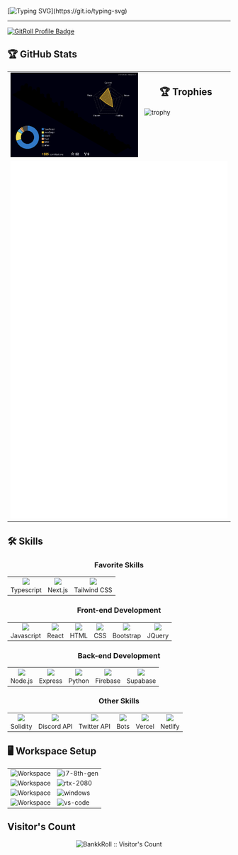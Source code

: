 [![Typing SVG](https://readme-typing-svg.demolab.com?font=Fira+Code&size=37&duration=2000&pause=2000&color=07D8FF&center=true&vCenter=true&multiline=true&width=900&height=200&lines=%F0%9F%91%8B+Hello!+I'm+Bankk;Thanks+for+checking+out+my+GitHub!;%E2%AD%90+Anything+you+find+useful!;Contact+me+if+you+have+any+questions!)](https://git.io/typing-svg)

---

<a href="https://gitroll.io/profile/s6vP9klKpmDYJ7lpkPHpa" target="_blank"><img src="https://gitroll.io/api/badges/profiles/v1/s6vP9klKpmDYJ7lpkPHpa" alt="GitRoll Profile Badge"/></a>

## 🏆 GitHub Stats

<div align="center">
  <table>
    <tr>
      <td valign="top" width="60%">
        <img src="./profile-3d-contrib/profile-night-rainbow.svg" width="100%" alt="Github stats">
      </td>
      <td valign="top" width="40%">
        <h2 align="center">🏆 Trophies</h2>
        <img src="https://github-profile-trophy.vercel.app/?username=BankkRoll&theme=onedark" width="100%" alt="trophy">
      </td>
    </tr>
    <tr>
      <td colspan="2" valign="center">
        <img src="./github-metrics.svg" alt="Metrics">
      </td>
    </tr>
  </table>
</div>

## 🛠️ Skills

<div align="center">
  
  ### Favorite Skills
  <table>
    <tr>
      <td align="center">
        <a href="https://skillicons.dev">
          <img src="https://skillicons.dev/icons?i=typescript">
        </a>
        <br>Typescript
      </td>
      <td align="center">
        <a href="https://skillicons.dev">
          <img src="https://skillicons.dev/icons?i=next">
        </a>
        <br>Next.js
      </td>
      <td align="center">
        <a href="https://skillicons.dev">
          <img src="https://skillicons.dev/icons?i=tailwind">
        </a>
        <br>Tailwind CSS
      </td>
    </tr>
  </table>
  
  ### Front-end Development
  <table>
    <tr>
      <td align="center">
        <a href="https://skillicons.dev">
          <img src="https://skillicons.dev/icons?i=javascript">
        </a>
        <br>Javascript
      </td>
      <td align="center">
        <a href="https://skillicons.dev">
          <img src="https://skillicons.dev/icons?i=react">
        </a>
        <br>React
      </td>
      <td align="center">
        <a href="https://skillicons.dev">
          <img src="https://skillicons.dev/icons?i=html">
        </a>
        <br>HTML
      </td>
      <td align="center">
        <a href="https://skillicons.dev">
          <img src="https://skillicons.dev/icons?i=css">
        </a>
        <br>CSS
      </td>
      <td align="center">
        <a href="https://skillicons.dev">
          <img src="https://skillicons.dev/icons?i=bootstrap">
        </a>
        <br>Bootstrap
      </td>
      <td align="center">
        <a href="https://skillicons.dev">
          <img src="https://skillicons.dev/icons?i=jquery">
        </a>
        <br>JQuery
      </td>
    </tr>
  </table>
  
  ### Back-end Development
  <table>
    <tr>
      <td align="center">
        <a href="https://skillicons.dev">
          <img src="https://skillicons.dev/icons?i=nodejs">
        </a>
        <br>Node.js
      </td>
      <td align="center">
        <a href="https://skillicons.dev">
          <img src="https://skillicons.dev/icons?i=express">
        </a>
        <br>Express
      </td>
      <td align="center">
        <a href="https://skillicons.dev">
          <img src="https://skillicons.dev/icons?i=python">
        </a>
        <br>Python
      </td>
      <td align="center">
        <a href="https://skillicons.dev">
          <img src="https://skillicons.dev/icons?i=firebase">
        </a>
        <br>Firebase
      </td>
      <td align="center">
        <a href="https://skillicons.dev">
          <img src="https://skillicons.dev/icons?i=supabase">
        </a>
        <br>Supabase
      </td>
    </tr>
  </table>
  
  ### Other Skills
  <table>
    <tr>
      <td align="center">
        <a href="https://skillicons.dev">
          <img src="https://skillicons.dev/icons?i=solidity">
        </a>
        <br>Solidity
      </td>
      <td align="center">
        <a href="https://skillicons.dev">
          <img src="https://skillicons.dev/icons?i=discord">
        </a>
        <br>Discord API
      </td>
      <td align="center">
        <a href="https://skillicons.dev">
          <img src="https://skillicons.dev/icons?i=twitter">
        </a>
        <br>Twitter API
      </td>
      <td align="center">
        <a href="https://skillicons.dev">
          <img src="https://skillicons.dev/icons?i=bots">
        </a>
        <br>Bots
      </td>
      <td align="center">
        <a href="https://skillicons.dev">
          <img src="https://skillicons.dev/icons?i=vercel">
        </a>
        <br>Vercel
      </td>
      <td align="center">
        <a href="https://skillicons.dev">
          <img src="https://skillicons.dev/icons?i=netlify">
        </a>
        <br>Netlify
      </td>
    </tr>
  </table>
  
</div>

## 🖥️ Workspace Setup

<div align="center">
  <table>
    <tr>
      <td>
        <img src="https://i.ibb.co/5TrdbWC/imageedit-14-2619558547.png" width="50" alt="Workspace">
      </td>
      <td>
        <img src="https://img.shields.io/badge/Intel-Core_i7_8th-0071C5?style=for-the-badge&logo=intel&logoColor=white" alt="i7-8th-gen">
      </td>
    </tr>
    <tr>
      <td>
        <img src="https://i.ibb.co/1GC0VqC/imageedit-19-8970180062.gif" width="50" alt="Workspace">
      </td>
      <td>
        <img src="https://img.shields.io/badge/NVIDIA-RTX_2080-76B900?style=for-the-badge&logo=nvidia&logoColor=white" alt="rtx-2080">
      </td>
    </tr>
    <tr>
      <td>
        <img src="https://i.ibb.co/hBgDy3Q/imageedit-7-3135521893.png" width="50" alt="Workspace">
      </td>
      <td>
        <img src="https://img.shields.io/badge/Windows_11-0078D6?style=for-the-badge&logo=windows&logoColor=white" alt="windows">
      </td>
    </tr>
    <tr>
      <td>
        <img src="https://skillicons.dev/icons?i=vscode" width="50" alt="Workspace">
      </td>
      <td>
        <img src="https://img.shields.io/badge/VS_Code-007ACC?style=for-the-badge&logo=Visual-Studio-Code&logoColor=white" alt="vs-code">
      </td>
    </tr>
  </table>
</div>

## Visitor's Count

<div align="center">
  <img src="https://profile-counter.glitch.me/{BankkRoll}/count.svg" alt="BankkRoll :: Visitor's Count">
</div>

